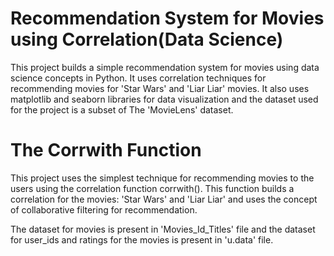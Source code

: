 # Recommendation System for Movies using Correlation(Data Science)
This project builds a simple recommendation system for movies using data science concepts in Python. It uses correlation techniques for recommending movies for 'Star Wars' and 'Liar Liar' movies. It also uses matplotlib and seaborn libraries for data visualization and the dataset used for the project is a subset of The 'MovieLens' dataset.  

# The Corrwith Function
This project uses the simplest technique for recommending movies to the users using the correlation function corrwith(). This function builds a correlation for the movies: 'Star Wars' and 'Liar Liar' and uses the concept of collaborative filtering for recommendation.

The dataset for movies is present in 'Movies_Id_Titles' file and the dataset for user_ids and ratings for the movies is present in 'u.data' file.
